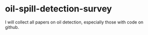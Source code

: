 # oil-spill-detection-survey
I will collect all papers on oil detection, especially those with code on github.
